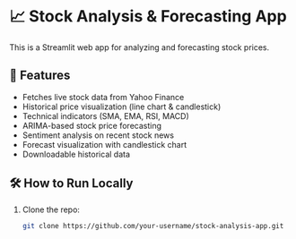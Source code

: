 # 📈 Stock Analysis & Forecasting App

This is a Streamlit web app for analyzing and forecasting stock prices.

## 🚀 Features
- Fetches live stock data from Yahoo Finance
- Historical price visualization (line chart & candlestick)
- Technical indicators (SMA, EMA, RSI, MACD)
- ARIMA-based stock price forecasting
- Sentiment analysis on recent stock news
- Forecast visualization with candlestick chart
- Downloadable historical data

## 🛠️ How to Run Locally
1. Clone the repo:
   ```bash
   git clone https://github.com/your-username/stock-analysis-app.git
